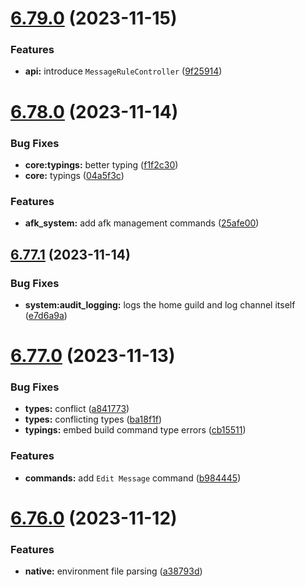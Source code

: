 # [6.79.0](https://github.com/onesoft-sudo/sudobot/compare/v6.78.0...v6.79.0) (2023-11-15)


### Features

* **api:** introduce `MessageRuleController` ([9f25914](https://github.com/onesoft-sudo/sudobot/commit/9f2591413fc541fd8321ef8e185b7db09c6588ab))



# [6.78.0](https://github.com/onesoft-sudo/sudobot/compare/v6.77.1...v6.78.0) (2023-11-14)


### Bug Fixes

* **core:typings:** better typing ([f1f2c30](https://github.com/onesoft-sudo/sudobot/commit/f1f2c30409388236efffa4926829dc24c96c0f87))
* **core:** typings ([04a5f3c](https://github.com/onesoft-sudo/sudobot/commit/04a5f3c0c8a738388a8fe40a9ddb03fd2ffc0a5b))


### Features

* **afk_system:** add afk management commands ([25afe00](https://github.com/onesoft-sudo/sudobot/commit/25afe002d9d2976fc22e46b7b746f8d3b346fb22))



## [6.77.1](https://github.com/onesoft-sudo/sudobot/compare/v6.77.0...v6.77.1) (2023-11-14)


### Bug Fixes

* **system:audit_logging:** logs the home guild and log channel itself ([e7d6a9a](https://github.com/onesoft-sudo/sudobot/commit/e7d6a9a9132d6568f414309e3a24c87fa529a316))



# [6.77.0](https://github.com/onesoft-sudo/sudobot/compare/v6.76.0...v6.77.0) (2023-11-13)


### Bug Fixes

* **types:** conflict ([a841773](https://github.com/onesoft-sudo/sudobot/commit/a841773f83a2e6a25b4a40c4e1f3cd180af7d756))
* **types:** conflicting types ([ba18f1f](https://github.com/onesoft-sudo/sudobot/commit/ba18f1f75d5e542fea28484fcbac58b4df3f7ef1))
* **typings:** embed build command type errors ([cb15511](https://github.com/onesoft-sudo/sudobot/commit/cb15511b8bcd689c76289b83269eef389b2e97c0))


### Features

* **commands:** add `Edit Message` command ([b984445](https://github.com/onesoft-sudo/sudobot/commit/b98444566fc28a0f201a061ca20296b2cfd670a9))



# [6.76.0](https://github.com/onesoft-sudo/sudobot/compare/v6.75.0...v6.76.0) (2023-11-12)


### Features

* **native:** environment file parsing ([a38793d](https://github.com/onesoft-sudo/sudobot/commit/a38793d7132d4dddfa4b0d977dc905d2ac6b6990))



